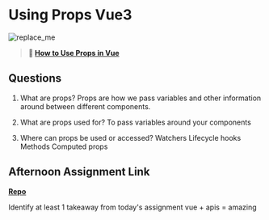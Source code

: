 # Using Props Vue3

![replace_me](https://codeworks.blob.core.windows.net/public/assets/img/illustrations/placeholder.svg)

> **📖 [How to Use Props in Vue](https://codeworksacademy.com/fs-student-guide/resources/wk6/02-Props)**

## Questions

1. What are props?
   Props are how we pass variables and other information around between different components.

2. What are props used for?
   To pass variables around your components

3. Where can props be used or accessed?
   Watchers
   Lifecycle hooks
   Methods
   Computed props

## Afternoon Assignment Link

**[Repo](https://github.com/AustinDye/music-Api)**

Identify at least 1 takeaway from today's assignment
vue + apis = amazing
